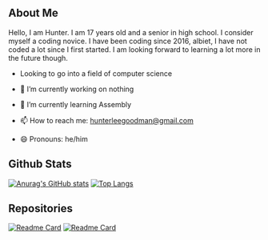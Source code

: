 ## About Me
Hello, I am Hunter. I am 17 years old and a senior in high school. I consider myself a coding novice. I have been coding since 2016, albiet, I have not coded a lot since I first started. I am looking forward to learning a lot more in the future though.

- Looking to go into a field of computer science 

- 🔭 I’m currently working on nothing

- 🌱 I’m currently learning Assembly

- 📫 How to reach me: hunterleegoodman@gmail.com

- 😄 Pronouns: he/him

## Github Stats

[![Anurag's GitHub stats](https://github-readme-stats.vercel.app/api?username=theticarcher38&theme=synthwave)](https://github.com/anuraghazra/github-readme-stats) [![Top Langs](https://github-readme-stats.vercel.app/api/top-langs/?username=theticarcher38&theme=synthwave)](https://github.com/anuraghazra/github-readme-stats)

## Repositories

[![Readme Card](https://github-readme-stats.vercel.app/api/pin/?username=theticarcher38&theme=synthwave&repo=LawsForPaws)](https://github.com/theticarcher38/LawsForPaws) [![Readme Card](https://github-readme-stats.vercel.app/api/pin/?username=theticarcher38&theme=synthwave&repo=Web_Server)](https://github.com/anuraghazra/github-readme-stats)
